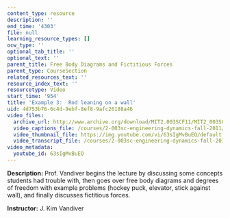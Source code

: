 ```yaml
---
content_type: resource
description: ''
end_time: '4303'
file: null
learning_resource_types: []
ocw_type: ''
optional_tab_title: ''
optional_text: ''
parent_title: Free Body Diagrams and Fictitious Forces
parent_type: CourseSection
related_resources_text: ''
resource_index_text: ''
resourcetype: Video
start_time: '954'
title: 'Example 3:  Rod leaning on a wall'
uid: 4d753b76-6c4d-9ebf-8ef8-9afc26188a46
video_files:
  archive_url: http://www.archive.org/download/MIT2.003SCF11/MIT2_003SCF11_lec07_300k.mp4
  video_captions_file: /courses/2-003sc-engineering-dynamics-fall-2011/dcca04c742c75cc88ff265cf5fad8d2f_63sIgMvBuEQ.vtt
  video_thumbnail_file: https://img.youtube.com/vi/63sIgMvBuEQ/default.jpg
  video_transcript_file: /courses/2-003sc-engineering-dynamics-fall-2011/15315d8c8cc2b39f7520e88ff2e8462a_63sIgMvBuEQ.pdf
video_metadata:
  youtube_id: 63sIgMvBuEQ
---
```


**Description:** Prof. Vandiver begins the lecture by discussing some concepts students had trouble with, then goes over free body diagrams and degrees of freedom with example problems (hockey puck, elevator, stick against wall), and finally discusses fictitious forces.

**Instructor:** J. Kim Vandiver



